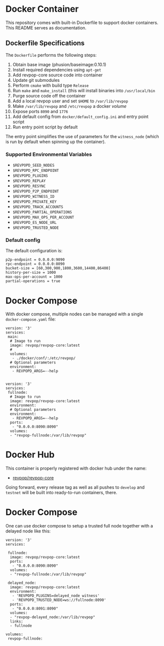# Docker Container

This repository comes with built-in Dockerfile to support docker
containers. This README serves as documentation.

## Dockerfile Specifications

The `Dockerfile` performs the following steps:

1. Obtain base image (phusion/baseimage:0.10.1)
2. Install required dependencies using `apt-get`
3. Add revpop-core source code into container
4. Update git submodules
5. Perform `cmake` with build type `Release`
6. Run `make` and `make_install` (this will install binaries into `/usr/local/bin`
7. Purge source code off the container
8. Add a local revpop user and set `$HOME` to `/var/lib/revpop`
9. Make `/var/lib/revpop` and `/etc/revpop` a docker *volume*
10. Expose ports `8090` and `1776`
11. Add default config from `docker/default_config.ini` and entry point script
12. Run entry point script by default

The entry point simplifies the use of parameters for the `witness_node`
(which is run by default when spinning up the container).

### Supported Environmental Variables

* `$REVPOPD_SEED_NODES`
* `$REVPOPD_RPC_ENDPOINT`
* `$REVPOPD_PLUGINS`
* `$REVPOPD_REPLAY`
* `$REVPOPD_RESYNC`
* `$REVPOPD_P2P_ENDPOINT`
* `$REVPOPD_WITNESS_ID`
* `$REVPOPD_PRIVATE_KEY`
* `$REVPOPD_TRACK_ACCOUNTS`
* `$REVPOPD_PARTIAL_OPERATIONS`
* `$REVPOPD_MAX_OPS_PER_ACCOUNT`
* `$REVPOPD_ES_NODE_URL`
* `$REVPOPD_TRUSTED_NODE`

### Default config

The default configuration is:

    p2p-endpoint = 0.0.0.0:9090
    rpc-endpoint = 0.0.0.0:8090
    bucket-size = [60,300,900,1800,3600,14400,86400]
    history-per-size = 1000
    max-ops-per-account = 1000
    partial-operations = true

# Docker Compose

With docker compose, multiple nodes can be managed with a single
`docker-compose.yaml` file:

    version: '3'
    services:
     main:
      # Image to run
      image: revpop/revpop-core:latest
      # 
      volumes:
       - ./docker/conf/:/etc/revpop/
      # Optional parameters
      environment:
       - REVPOPD_ARGS=--help


    version: '3'
    services:
     fullnode:
      # Image to run
      image: revpop/revpop-core:latest
      environment:
      # Optional parameters
      environment:
       - REVPOPD_ARGS=--help
      ports:
       - "0.0.0.0:8090:8090"
      volumes:
      - "revpop-fullnode:/var/lib/revpop"


# Docker Hub

This container is properly registered with docker hub under the name:

* [revpop/revpop-core](https://hub.docker.com/r/revpop/revpop-core/)

Going forward, every release tag as well as all pushes to `develop` and
`testnet` will be built into ready-to-run containers, there.

# Docker Compose

One can use docker compose to setup a trusted full node together with a
delayed node like this:

```
version: '3'
services:

 fullnode:
  image: revpop/revpop-core:latest
  ports:
   - "0.0.0.0:8090:8090"
  volumes:
  - "revpop-fullnode:/var/lib/revpop"

 delayed_node:
  image: revpop/revpop-core:latest
  environment:
   - 'REVPOPD_PLUGINS=delayed_node witness'
   - 'REVPOPD_TRUSTED_NODE=ws://fullnode:8090'
  ports:
   - "0.0.0.0:8091:8090"
  volumes:
  - "revpop-delayed_node:/var/lib/revpop"
  links: 
  - fullnode

volumes:
 revpop-fullnode:
```
